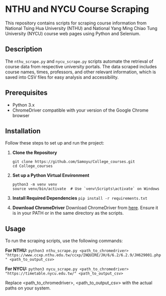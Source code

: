 # NTHU and NYCU Course Scraping

This repository contains scripts for scraping course information from National Tsing Hua University (NTHU) and National Yang Ming Chiao Tung University (NYCU) course web pages using Python and Selenium.

## Description

The `nthu_scrape.py` and `nycu_scrape.py` scripts automate the retrieval of course data from respective university portals. The data scraped includes course names, times, professors, and other relevant information, which is saved into CSV files for easy analysis and accessibility.

## Prerequisites

- Python 3.x
- ChromeDriver compatible with your version of the Google Chrome browser

## Installation

Follow these steps to set up and run the project:

1. **Clone the Repository**
   ```
   git clone https://github.com/Samoyu/College_courses.git
   cd College_courses
   ```

2. **Set up a Python Virtual Environment**
   ```
   python3 -m venv venv
   source venv/bin/activate  # Use `venv\Scripts\activate` on Windows
   ```

3. **Install Required Dependencies**
   `pip install -r requirements.txt`

4. **Download ChromeDriver**
  Download ChromeDriver from [here](https://chromedriver.chromium.org/downloads).
  Ensure it is in your PATH or in the same directory as the scripts.


## Usage

To run the scraping scripts, use the following commands:

**For NTHU:**
   `python3 nthu_scrape.py <path_to_chromedriver> "https://www.ccxp.nthu.edu.tw/ccxp/INQUIRE/JH/6/6.2/6.2.9/JH629001.php" <path_to_output_csv>`

**For NYCU:**
   `python3 nycu_scrape.py <path_to_chromedriver> "https://timetable.nycu.edu.tw/" <path_to_output_csv>`

Replace <path_to_chromedriver>, <path_to_output_csv> with the actual paths on your system.
